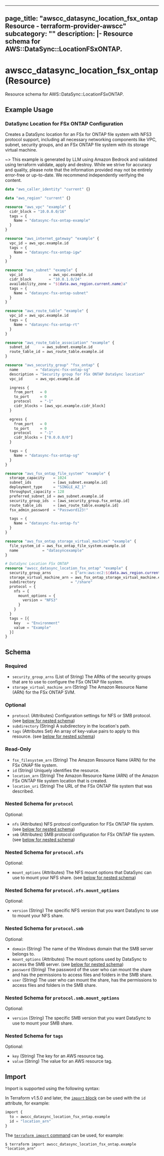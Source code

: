 
---
page_title: "awscc_datasync_location_fsx_ontap Resource - terraform-provider-awscc"
subcategory: ""
description: |-
  Resource schema for AWS::DataSync::LocationFSxONTAP.
---

# awscc_datasync_location_fsx_ontap (Resource)

Resource schema for AWS::DataSync::LocationFSxONTAP.

## Example Usage

### DataSync Location for FSx ONTAP Configuration

Creates a DataSync location for an FSx for ONTAP file system with NFS3 protocol support, including all necessary networking components like VPC, subnet, security groups, and an FSx ONTAP file system with its storage virtual machine.

~> This example is generated by LLM using Amazon Bedrock and validated using terraform validate, apply and destroy. While we strive for accuracy and quality, please note that the information provided may not be entirely error-free or up-to-date. We recommend independently verifying the content.

```terraform
data "aws_caller_identity" "current" {}

data "aws_region" "current" {}

resource "aws_vpc" "example" {
  cidr_block = "10.0.0.0/16"
  tags = {
    Name = "datasync-fsx-ontap-example"
  }
}

resource "aws_internet_gateway" "example" {
  vpc_id = aws_vpc.example.id
  tags = {
    Name = "datasync-fsx-ontap-igw"
  }
}

resource "aws_subnet" "example" {
  vpc_id            = aws_vpc.example.id
  cidr_block        = "10.0.1.0/24"
  availability_zone = "${data.aws_region.current.name}a"
  tags = {
    Name = "datasync-fsx-ontap-subnet"
  }
}

resource "aws_route_table" "example" {
  vpc_id = aws_vpc.example.id
  tags = {
    Name = "datasync-fsx-ontap-rt"
  }
}

resource "aws_route_table_association" "example" {
  subnet_id      = aws_subnet.example.id
  route_table_id = aws_route_table.example.id
}

resource "aws_security_group" "fsx_ontap" {
  name        = "datasync-fsx-ontap-sg"
  description = "Security group for FSx ONTAP DataSync location"
  vpc_id      = aws_vpc.example.id

  ingress {
    from_port   = 0
    to_port     = 0
    protocol    = "-1"
    cidr_blocks = [aws_vpc.example.cidr_block]
  }

  egress {
    from_port   = 0
    to_port     = 0
    protocol    = "-1"
    cidr_blocks = ["0.0.0.0/0"]
  }

  tags = {
    Name = "datasync-fsx-ontap-sg"
  }
}

resource "aws_fsx_ontap_file_system" "example" {
  storage_capacity    = 1024
  subnet_ids          = [aws_subnet.example.id]
  deployment_type     = "SINGLE_AZ_1"
  throughput_capacity = 128
  preferred_subnet_id = aws_subnet.example.id
  security_group_ids  = [aws_security_group.fsx_ontap.id]
  route_table_ids     = [aws_route_table.example.id]
  fsx_admin_password  = "Password123!"

  tags = {
    Name = "datasync-fsx-ontap-fs"
  }
}

resource "aws_fsx_ontap_storage_virtual_machine" "example" {
  file_system_id = aws_fsx_ontap_file_system.example.id
  name           = "datasyncexample"
}

# DataSync Location FSx ONTAP
resource "awscc_datasync_location_fsx_ontap" "example" {
  security_group_arns         = ["arn:aws:ec2:${data.aws_region.current.name}:${data.aws_caller_identity.current.account_id}:security-group/${aws_security_group.fsx_ontap.id}"]
  storage_virtual_machine_arn = aws_fsx_ontap_storage_virtual_machine.example.arn
  subdirectory                = "/share"
  protocol = {
    nfs = {
      mount_options = {
        version = "NFS3"
      }
    }
  }
  tags = [{
    key   = "Environment"
    value = "Example"
  }]
}
```

<!-- schema generated by tfplugindocs -->
## Schema

### Required

- `security_group_arns` (List of String) The ARNs of the security groups that are to use to configure the FSx ONTAP file system.
- `storage_virtual_machine_arn` (String) The Amazon Resource Name (ARN) for the FSx ONTAP SVM.

### Optional

- `protocol` (Attributes) Configuration settings for NFS or SMB protocol. (see [below for nested schema](#nestedatt--protocol))
- `subdirectory` (String) A subdirectory in the location's path.
- `tags` (Attributes Set) An array of key-value pairs to apply to this resource. (see [below for nested schema](#nestedatt--tags))

### Read-Only

- `fsx_filesystem_arn` (String) The Amazon Resource Name (ARN) for the FSx ONAP file system.
- `id` (String) Uniquely identifies the resource.
- `location_arn` (String) The Amazon Resource Name (ARN) of the Amazon FSx ONTAP file system location that is created.
- `location_uri` (String) The URL of the FSx ONTAP file system that was described.

<a id="nestedatt--protocol"></a>
### Nested Schema for `protocol`

Optional:

- `nfs` (Attributes) NFS protocol configuration for FSx ONTAP file system. (see [below for nested schema](#nestedatt--protocol--nfs))
- `smb` (Attributes) SMB protocol configuration for FSx ONTAP file system. (see [below for nested schema](#nestedatt--protocol--smb))

<a id="nestedatt--protocol--nfs"></a>
### Nested Schema for `protocol.nfs`

Optional:

- `mount_options` (Attributes) The NFS mount options that DataSync can use to mount your NFS share. (see [below for nested schema](#nestedatt--protocol--nfs--mount_options))

<a id="nestedatt--protocol--nfs--mount_options"></a>
### Nested Schema for `protocol.nfs.mount_options`

Optional:

- `version` (String) The specific NFS version that you want DataSync to use to mount your NFS share.



<a id="nestedatt--protocol--smb"></a>
### Nested Schema for `protocol.smb`

Optional:

- `domain` (String) The name of the Windows domain that the SMB server belongs to.
- `mount_options` (Attributes) The mount options used by DataSync to access the SMB server. (see [below for nested schema](#nestedatt--protocol--smb--mount_options))
- `password` (String) The password of the user who can mount the share and has the permissions to access files and folders in the SMB share.
- `user` (String) The user who can mount the share, has the permissions to access files and folders in the SMB share.

<a id="nestedatt--protocol--smb--mount_options"></a>
### Nested Schema for `protocol.smb.mount_options`

Optional:

- `version` (String) The specific SMB version that you want DataSync to use to mount your SMB share.




<a id="nestedatt--tags"></a>
### Nested Schema for `tags`

Optional:

- `key` (String) The key for an AWS resource tag.
- `value` (String) The value for an AWS resource tag.

## Import

Import is supported using the following syntax:

In Terraform v1.5.0 and later, the [`import` block](https://developer.hashicorp.com/terraform/language/import) can be used with the `id` attribute, for example:

```terraform
import {
  to = awscc_datasync_location_fsx_ontap.example
  id = "location_arn"
}
```

The [`terraform import` command](https://developer.hashicorp.com/terraform/cli/commands/import) can be used, for example:

```shell
$ terraform import awscc_datasync_location_fsx_ontap.example "location_arn"
```

